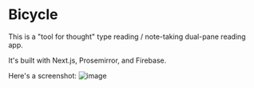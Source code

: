 # Bicycle

This is a "tool for thought" type reading / note-taking dual-pane reading app.

It's built with Next.js, Prosemirror, and Firebase.

Here's a screenshot:
![image](https://user-images.githubusercontent.com/1471895/193736801-c57e2b87-2818-4213-8bb4-c3ac841b246f.png)

